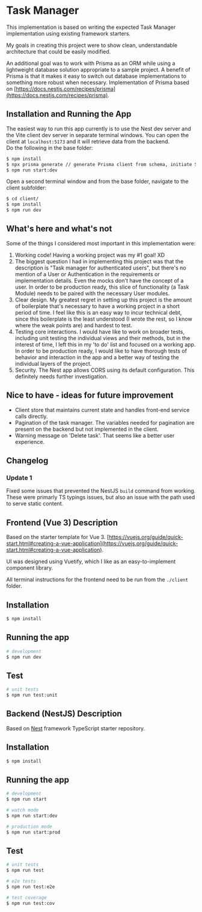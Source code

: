 # Task Manager  
This implementation is based on writing the expected Task Manager implementation using existing framework starters.  
  
My goals in creating this project were to show clean, understandable architecture that could be easily modified.  
  
An additional goal was to work with Prisma as an ORM while using a lightweight database solution appropriate to a sample project. A benefit of Prisma is that it makes it easy to switch out database implementations to something more robust when necessary. Implementation of Prisma based on [https://docs.nestjs.com/recipes/prisma](https://docs.nestjs.com/recipes/prisma).  

## Installation and Running the App
The easiest way to run this app currently is to use the Nest dev server and the Vite client dev server in separate terminal windows. You can open the client at `localhost:5173` and it will retrieve data from the backend.  
Do the following in the base folder:  
```bash
$ npm install
$ npx prisma generate // generate Prisma client from schema, initiate Sqlite db
$ npm run start:dev
```
Open a second terminal window and from the base folder, navigate to the client subfolder:  
```bash
$ cd client/
$ npm install
$ npm run dev
```
## What's here and what's not
Some of the things I considered most important in this implementation were:
1. Working code! Having a working project was my #1 goal! XD
2. The biggest question I had in implementing this project was that the description is "Task manager for authenticated users", but there's no mention of a User or Authentication in the requirements or implementation details. Even the mocks don't have the concept of a user. In order to be production ready, this slice of functionality (a Task Module) needs to be paired with the necessary User modules.
3. Clear design. My greatest regret in setting up this project is the amount of boilerplate that's necessary to have a working project in a short period of time. I feel like this is an easy way to incur technical debt, since this boilerplate is the least understood (I wrote the rest, so I know where the weak points are) and hardest to test.  
4. Testing core interactions. I would have like to work on broader tests, including unit testing the individual views and their methods, but in the interest of time, I left this in my 'to do' list and focused on a working app. In order to be production ready, I would like to have thorough tests of behavior and interaction in the app and a better way of testing the individual layers of the project.
5. Security. The Nest app allows CORS using its default configuration. This definitely needs further investigation.

## Nice to have - ideas for future improvement 
* Client store that maintains current state and handles front-end service calls directly.
* Pagination of the task manager. The variables needed for pagination are present on the backend but not implemented in the client.
* Warning message on 'Delete task'. That seems like a better user experience.  

## Changelog  
### Update 1  
Fixed some issues that prevented the NestJS `build` command from working. These were primarly TS typings issues, but also an issue with the path used to serve static content.  

## Frontend (Vue 3) Description
Based on the starter template for Vue 3. [https://vuejs.org/guide/quick-start.html#creating-a-vue-application](https://vuejs.org/guide/quick-start.html#creating-a-vue-application).  

UI was designed using Vuetify, which I like as an easy-to-implement component library. 

All terminal instructions for the frontend need to be run from the `./client` folder.
## Installation

```bash
$ npm install
```

## Running the app

```bash
# development
$ npm run dev
```

## Test

```bash
# unit tests
$ npm run test:unit
``` 

## Backend (NestJS) Description

Based on [Nest](https://github.com/nestjs/nest) framework TypeScript starter repository.

## Installation

```bash
$ npm install
```

## Running the app

```bash
# development
$ npm run start

# watch mode
$ npm run start:dev

# production mode
$ npm run start:prod
```

## Test

```bash
# unit tests
$ npm run test

# e2e tests
$ npm run test:e2e

# test coverage
$ npm run test:cov
```

